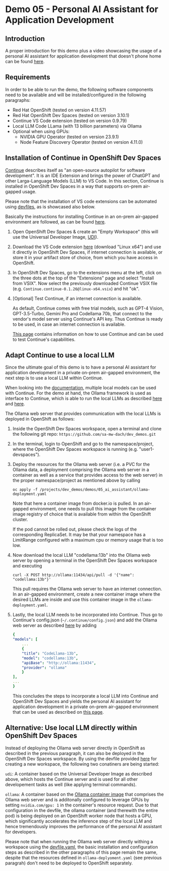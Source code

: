 # Demo 05 - Personal AI Assistant for Application Development

## Introduction
A proper introduction for this demo plus a video showcasing the usage of a personal AI assistant for application development that doesn't phone home can be found [here](https://www.opensourcerers.org/?p=7567).


## Requirements
In order to be able to run the demo, the following software components need to be available and will be installed/configured in the following paragraphs:

* Red Hat OpenShift (tested on version 4.11.57)
* Red Hat OpenShift Dev Spaces (tested on version 3.10.1)
* Continue VS Code extension (tested on version 0.9.79)
* Local LLM Code LLama (with 13 billion parameters) via Ollama
* Optional when using GPUs:
    * NVIDIA GPU Operator (tested on version 23.9.1)
    * Node Feature Discovery Operator (tested on version 4.11.0) 


## Installation of Continue in OpenShift Dev Spaces
[Continue](https://continue.dev) describes itself as "an open-source autopilot for software development". It is an IDE Extension and brings the power of ChatGPT and other Larga-Language Models (LLM) to VS Code. In this section, Continue is installed in OpenShift Dev Spaces in a way that supports on-prem air-gapped usage.

Please note that the installation of VS code extensions can be automated using [devfiles](https://devfile.io/), as is showcased also below.

Basically the instructions for installing Continue in an on-prem air-gapped environment are followed, as can be found [here](https://continue.dev/docs/walkthroughs/running-continue-without-internet). 

1) Open OpenShift Dev Spaces & create an "Empty Workspace" (this will use the Universal Developer Image, [UDI](https://github.com/devfile/developer-images)).

1) Download the VS Code extension [here](https://open-vsx.org/extension/Continue/continue) (download "Linux x64") and use it directly in OpenShift Dev Spaces, if internet connection is available, or store it in your artifact store of choice, from which you have access in OpenShift.

1) In OpenShift Dev Spaces, go to the extensions menu at the left, click on the three dots at the top of the "Extensions" page and select "Install from VSIX". Now select the previously downloaded Continue VSIX file (e.g. `Continue.continue-0.1.26@linux-x64.vsix`) and hit "ok".

1) [Optional] Test Continue, if an internet connection is available.

    As default, Continue comes with free trial models, such as GPT-4 Vision, GPT-3.5-Turbo, Gemini Pro and Codellama 70b, that connect to the vendor's model server using Continue's API key. Thus Continue is ready to be used, in case an internet connection is available.

    [This page](https://continue.dev/docs/how-to-use-continue) contains information on how to use Continue and can be used to test Continue's capabilities.


## Adapt Continue to use a local LLM

Since the ultimate goal of this demo is to have a personal AI assistant for application development in a private on-prem air-gapped environment, the next step is to use a local LLM within Continue.

When looking into the [documentation](https://continue.dev/docs/model-setup/select-model), multiple local models can be used with Continue. For the demo at hand, the Ollama framework is used as interface to Continue, which is able to run the local LLMs as described [here](https://github.com/jmorganca/ollama#model-library) and [here](https://ollama.ai/library). 

The Ollama web server that provides communication with the local LLMs is deployed in OpenShift as follows:

1) Inside the OpenShift Dev Spaces workspace, open a terminal and clone the following git repo: `https://github.com/sa-mw-dach/dev_demos.git`

1) In the terminal, login to OpenShift and go to the namespace/project, where the OpenShift Dev Spaces workspace is running (e.g. "user1-devspaces").

1) Deploy the resources for the Ollama web server (i.e. a PVC for the Ollama data, a deployment comprising the Ollama web server in a container as well as a service that provides access to the web server) in the proper namespace/project as mentioned above by calling

    ```
    oc apply -f /projects/dev_demos/demos/05_ai_assistant/ollama-deployment.yaml
    ```

    Note that here a container image from docker.io is pulled. In an air-gapped environment, one needs to pull this image from the container image registry of choice that is available from within the OpenShift cluster.

    If the pod cannot be rolled out, please check the logs of the corresponding ReplicaSet. It may be that your namespace has a LimitRange configured with a maximum cpu or memory usage that is too low.

1) Now download the local LLM "codellama:13b" into the Ollama web server by opening a terminal in the OpenShift Dev Spaces workspace and executing

    ```
    curl -X POST http://ollama:11434/api/pull -d '{"name": "codellama:13b"}'
    ```

    This pull requires the Ollama web server to have an internet connection. In an air-gapped environment, create a new container image where the desired LLMs are inside and use this container image in the `ollama-deployment.yaml`.

1) Lastly, the local LLM needs to be incorporated into Continue. Thus go to Continue's config.json (`~/.continue/config.json`) and add the Ollama web server as described [here](https://continue.dev/docs/reference/Model%20Providers/ollama) by adding

    ```yaml
    {
    "models": [
        ...
        {
        "title": "CodeLlama-13b",
        "model": "codellama:13b",
        "apiBase": "http://ollama:11434",
        "provider": "ollama"
        }
    ],
    ...
    }
    ```

    This concludes the steps to incorporate a local LLM into Continue and OpenShift Dev Spaces and yields the personal AI assistant for application development in a private on-prem air-gapped environment that can be used as described on [this page](https://continue.dev/docs/how-to-use-continue).


## Alternative: Use local LLM directly within OpenShift Dev Spaces
Instead of deploying the Ollama web server directly in OpenShift as described in the previous paragraph, it can also be deployed in the OpenShift Dev Spaces workspace. By using the devfile provided [here](devfile.yaml) for creating a new workspace, the following two conatiners are being started:

`udi`: A container based on the Universal Developer Image as described above, which hosts the Continue server and is used for all other developement tasks as well (like applying terminal commands).

`ollama`: A container based on the [Ollama container image](https://hub.docker.com/r/ollama/ollama) that comprises the Ollama web server and is additonally configured to leverage GPUs by setting `nvidia.com/gpu: 1` in the container's resource request. Due to that configuration in the devfile, the ollama container (and therewith the entire pod) is being deployed on an OpenShift worker node that hosts a GPU, which significantly accelerates the inference step of the local LLM and hence tremendously improves the performance of the personal AI assistant for developers.

Please note that when running the Ollama web server directly withing a workspace using the [devfile.yaml](devfile.yaml), the basic installation and configuration steps as described in the other paragraphs of this page remain the same, despite that the resources defined in `ollama-deplyoment.yaml` (see previous paragrah) don't need to be deployed to OpenShift separately.
